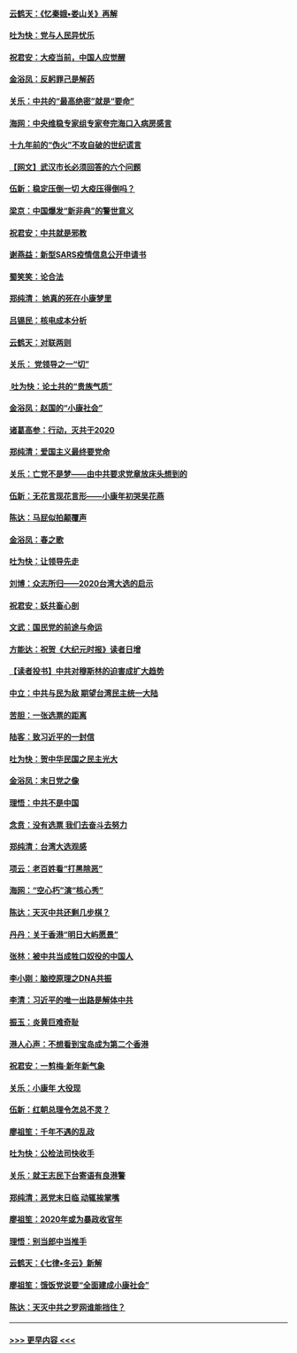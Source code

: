 #### [云鹤天：《忆秦娥▪娄山关》再解](../pages/nsc993/n11824682.md?t=01272233) 
#### [吐为快：党与人民异忧乐](../pages/nsc993/n11824660.md?t=01272233) 
#### [祝君安：大疫当前，中国人应觉醒](../pages/nsc993/n11821946.md?t=01272233) 
#### [金浴凤：反躬罪己是解药](../pages/nsc993/n11820280.md?t=01272233) 
#### [关乐：中共的“最高绝密”就是“要命”](../pages/nsc993/n11816946.md?t=01272233) 
#### [海网：中央维稳专家组专家夸完海口入病房感言](../pages/nsc993/n11815138.md?t=01272233) 
#### [十九年前的“伪火”不攻自破的世纪谎言](../pages/nsc993/n11813238.md?t=01272233) 
#### [【网文】武汉市长必须回答的六个问题](../pages/nsc993/n11813848.md?t=01272233) 
#### [伍新：稳定压倒一切 大疫压得倒吗？](../pages/nsc993/n11812634.md?t=01272233) 
#### [梁京：中国爆发“新非典”的警世意义](../pages/nsc993/n11812554.md?t=01272233) 
#### [祝君安：中共就是邪教](../pages/nsc993/n11812431.md?t=01272233) 
#### [谢燕益：新型SARS疫情信息公开申请书](../pages/nsc993/n11808840.md?t=01272233) 
#### [蜀笑笑：论合法](../pages/nsc993/n11808064.md?t=01272233) 
#### [郑纯清： 她真的死在小康梦里](../pages/nsc993/n11806623.md?t=01272233) 
#### [吕锡民：核电成本分析](../pages/nsc993/n11806284.md?t=01272233) 
#### [云鹤天：对联两则](../pages/nsc993/n11805957.md?t=01272233) 
#### [关乐： 党领导之一“切”](../pages/nsc993/n11804505.md?t=01272233) 
#### [ 吐为快：论土共的“贵族气质”](../pages/nsc993/n11804490.md?t=01272233) 
#### [金浴凤：赵国的“小康社会”](../pages/nsc993/n11804452.md?t=01272233) 
#### [诸葛高参：行动，灭共于2020](../pages/nsc993/n11804120.md?t=01272233) 
#### [郑纯清：爱国主义最终要党命](../pages/nsc993/n11802197.md?t=01272233) 
#### [关乐：亡党不是梦——由中共要求党章放床头想到的](../pages/nsc993/n11802156.md?t=01272233) 
#### [伍新：无花言现花言形——小康年初哭吴花燕](../pages/nsc993/n11800044.md?t=01272233) 
#### [陈达：马屁似拍颠覆声](../pages/nsc993/n11800010.md?t=01272233) 
#### [金浴凤：春之歌](../pages/nsc993/n11797687.md?t=01272233) 
#### [吐为快：让领导先走](../pages/nsc993/n11797512.md?t=01272233) 
#### [刘博：众志所归——2020台湾大选的启示](../pages/nsc993/n11796878.md?t=01272233) 
#### [祝君安：妖共畜心剖](../pages/nsc993/n11794273.md?t=01272233) 
#### [文武：国民党的前途与命运](../pages/nsc993/n11794198.md?t=01272233) 
#### [方能达：祝贺《大纪元时报》读者日增](../pages/nsc993/n11793807.md?t=01272233) 
#### [【读者投书】中共对穆斯林的迫害成扩大趋势](../pages/nsc993/n11791371.md?t=01272233) 
#### [中立：中共与民为敌 期望台湾民主统一大陆](../pages/nsc993/n11790392.md?t=01272233) 
#### [苦胆：一张选票的距离](../pages/nsc993/n11788914.md?t=01272233) 
#### [陆客：致习近平的一封信](../pages/nsc993/n11788867.md?t=01272233) 
#### [吐为快：贺中华民国之民主光大](../pages/nsc993/n11788618.md?t=01272233) 
#### [金浴凤：末日党之像](../pages/nsc993/n11787475.md?t=01272233) 
#### [理悟：中共不是中国](../pages/nsc993/n11787463.md?t=01272233) 
#### [念贲：没有选票  我们去奋斗去努力](../pages/nsc993/n11787398.md?t=01272233) 
#### [郑纯清：台湾大选观感](../pages/nsc993/n11786210.md?t=01272233) 
#### [项云：老百姓看“打黑除恶”](../pages/nsc993/n11785398.md?t=01272233) 
#### [海网：“空心朽”演“核心秀”](../pages/nsc993/n11783874.md?t=01272233) 
#### [陈达：天灭中共还剩几步棋？](../pages/nsc993/n11783719.md?t=01272233) 
#### [丹丹：关于香港“明日大屿愿景”](../pages/nsc993/n11783273.md?t=01272233) 
#### [张林：被中共当成牲口奴役的中国人](../pages/nsc993/n11782397.md?t=01272233) 
#### [李小刚：脑控原理之DNA共振](../pages/nsc993/n11780962.md?t=01272233) 
#### [李清：习近平的唯一出路是解体中共](../pages/nsc993/n11780866.md?t=01272233) 
#### [振玉：炎黄巨难奇耻](../pages/nsc993/n11779632.md?t=01272233) 
#### [港人心声：不想看到宝岛成为第二个香港](../pages/nsc993/n11778817.md?t=01272233) 
#### [祝君安：一剪梅‧新年新气象](../pages/nsc993/n11776340.md?t=01272233) 
#### [关乐：小康年 大役现](../pages/nsc993/n11774213.md?t=01272233) 
#### [伍新：红朝总理令怎总不灵？](../pages/nsc993/n11770813.md?t=01272233) 
#### [廖祖笙：千年不遇的乱政](../pages/nsc993/n11770373.md?t=01272233) 
#### [吐为快：公检法司快收手](../pages/nsc993/n11770359.md?t=01272233) 
#### [关乐：就王志民下台寄语有良港警](../pages/nsc993/n11769903.md?t=01272233) 
#### [郑纯清：恶党末日临 动辄挨掌嘴](../pages/nsc993/n11769356.md?t=01272233) 
#### [廖祖笙：2020年或为暴政收官年](../pages/nsc993/n11768216.md?t=01272233) 
#### [理悟：别当郎中当推手](../pages/nsc993/n11768243.md?t=01272233) 
#### [云鹤天：《七律▪冬云》新解](../pages/nsc993/n11768204.md?t=01272233) 
#### [廖祖笙：饿饭党说要“全面建成小康社会”](../pages/nsc993/n11767482.md?t=01272233) 
#### [陈达：天灭中共之罗网谁能挡住？](../pages/nsc993/n11767465.md?t=01272233) 

----
#### [ >>> 更早内容 <<< ](../indexes/nsc993-earlier.md)
